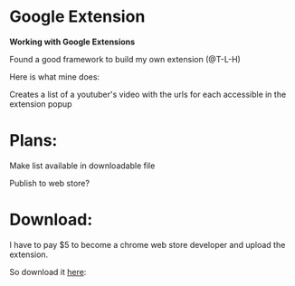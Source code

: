 # Google Extension
<b>Working with Google Extensions</b>

Found a good framework to build my own extension (@T-L-H)

Here is what mine does: 

Creates a list of a youtuber's video with the urls for each accessible in the extension popup


# Plans:

Make list available in downloadable file

Publish to web store?

# Download:

I have to pay $5 to become a chrome web store developer and upload the extension.

So download it 
<a download="extension.zip" href="/downloads/youtube-playlist-maker.zip" title="extension">here</a>:


